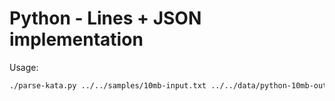 # Python - Lines + JSON implementation

Usage:

```sh
./parse-kata.py ../../samples/10mb-input.txt ../../data/python-10mb-output.txt
```
